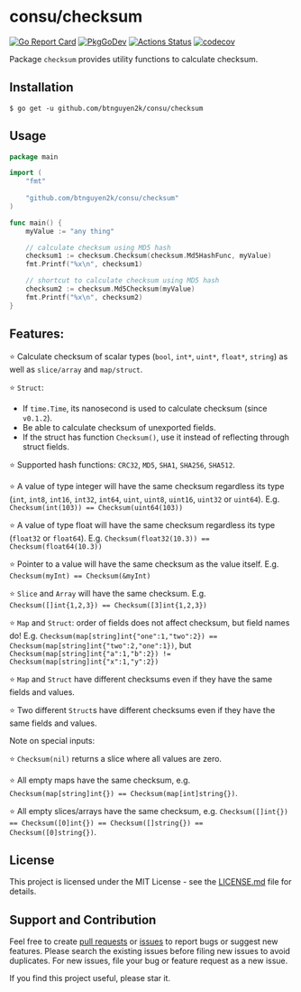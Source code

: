 # consu/checksum

[![Go Report Card](https://goreportcard.com/badge/github.com/btnguyen2k/consu)](https://goreportcard.com/report/github.com/btnguyen2k/consu)
[![PkgGoDev](https://pkg.go.dev/badge/github.com/btnguyen2k/consu/checksum)](https://pkg.go.dev/github.com/btnguyen2k/consu/checksum)
[![Actions Status](https://github.com/btnguyen2k/consu/workflows/checksum/badge.svg)](https://github.com/btnguyen2k/consu/actions)
[![codecov](https://codecov.io/gh/btnguyen2k/consu/branch/checksum/graph/badge.svg)](https://app.codecov.io/gh/btnguyen2k/consu/tree/checksum/checksum)

Package `checksum` provides utility functions to calculate checksum.

## Installation

```shell
$ go get -u github.com/btnguyen2k/consu/checksum
```

## Usage

```go
package main

import (
	"fmt"
	
	"github.com/btnguyen2k/consu/checksum"
)

func main() {
	myValue := "any thing"

	// calculate checksum using MD5 hash
	checksum1 := checksum.Checksum(checksum.Md5HashFunc, myValue)
	fmt.Printf("%x\n", checksum1)

	// shortcut to calculate checksum using MD5 hash
	checksum2 := checksum.Md5Checksum(myValue)
	fmt.Printf("%x\n", checksum2)
}
```

## Features:

⭐ Calculate checksum of scalar types (`bool`, `int*`, `uint*`, `float*`, `string`) as well as `slice/array` and `map/struct`.

⭐ `Struct`:
  - If `time.Time`, its nanosecond is used to calculate checksum (since `v0.1.2`).
  - Be able to calculate checksum of unexported fields.
  - If the struct has function `Checksum()`, use it instead of reflecting through struct fields.

⭐ Supported hash functions: `CRC32`, `MD5`, `SHA1`, `SHA256`, `SHA512`.

⭐ A value of type integer will have the same checksum regardless its type (`int`, `int8`, `int16`, `int32`, `int64`, `uint`, `uint8`, `uint16`, `uint32` or `uint64`).
E.g. `Checksum(int(103)) == Checksum(uint64(103))`

⭐ A value of type float will have the same checksum regardless its type (`float32` or `float64`).
E.g. `Checksum(float32(10.3)) == Checksum(float64(10.3))`

⭐ Pointer to a value will have the same checksum as the value itself.
E.g. `Checksum(myInt) == Checksum(&myInt)`

⭐ `Slice` and `Array` will have the same checksum.
E.g. `Checksum([]int{1,2,3}) == Checksum([3]int{1,2,3})`

⭐ `Map` and `Struct`: order of fields does not affect checksum, but field names do!
E.g. `Checksum(map[string]int{"one":1,"two":2}) == Checksum(map[string]int{"two":2,"one":1})`,
but `Checksum(map[string]int{"a":1,"b":2}) != Checksum(map[string]int{"x":1,"y":2})`

⭐ `Map` and `Struct` have different checksums even if they have the same fields and values.

⭐ Two different `Struct`s have different checksums even if they have the same fields and values.

Note on special inputs:

⭐ `Checksum(nil)` returns a slice where all values are zero.

⭐ All empty maps have the same checksum, e.g. `Checksum(map[string]int{}) == Checksum(map[int]string{})`. 

⭐ All empty slices/arrays have the same checksum, e.g. `Checksum([]int{}) == Checksum([0]int{}) == Checksum([]string{}) == Checksum([0]string{})`.

## License

This project is licensed under the MIT License - see the [LICENSE.md](LICENSE.md) file for details.

## Support and Contribution

Feel free to create [pull requests](https://github.com/btnguyen2k/consu/pulls) or [issues](https://github.com/btnguyen2k/consu/issues) to report bugs or suggest new features.
Please search the existing issues before filing new issues to avoid duplicates. For new issues, file your bug or feature request as a new issue.

If you find this project useful, please star it.
